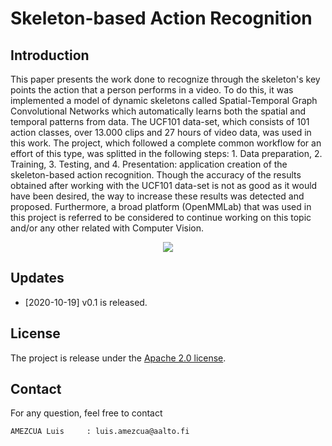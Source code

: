 # Skeleton-based Action Recognition

## Introduction

This paper presents the work done to recognize through the skeleton's key points the action that a person performs in a video. To do this, it was implemented a model of dynamic skeletons called Spatial-Temporal Graph Convolutional Networks which automatically learns both the spatial and temporal patterns from data. The UCF101 data-set, which consists of 101 action classes, over 13.000 clips and 27 hours of video data, was used in this work. The project, which followed a complete common workflow for an effort of this type, was splitted in the following steps: 1. Data preparation, 2. Training, 3. Testing, and 4. Presentation: application creation of the skeleton-based action recognition. Though the accuracy of the results obtained after working with the UCF101 data-set is not as good as it would have been desired, the way to increase these results was detected and proposed. Furthermore, a broad platform (OpenMMLab) that was used in this project is referred to be considered to continue working on this topic and/or any other related with Computer Vision.

<p align="center">
    <img src="demo/recognition/v_Rafting_g06_c04.gif, width="700">
</p>

## Updates
- [2020-10-19] v0.1 is released.

## License
The project is release under the [Apache 2.0 license](./LICENSE).

## Contact
For any question, feel free to contact
```
AMEZCUA Luis     : luis.amezcua@aalto.fi
```
